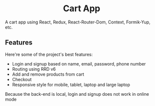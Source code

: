 <h1 align="center" id="title">Cart App</h1>

<p id="description">A cart app using React, Redux, React-Router-Dom, Context, Formik-Yup, etc.</p>

  
  
<h2>Features</h2>

Here're some of the project's best features:

*  Login and signup based on name, email, password, phone number
*  Routing using RRD v6
*  Add and remove products from cart 
*  Checkout
*  Responsive style for mobile, tablet, laptop and large laptop



<p id="description">Because the back-end is local, login and signup does not work in online mode</p>
